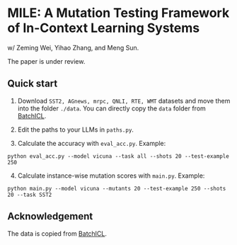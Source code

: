 # MILE: A Mutation Testing Framework of In-Context Learning Systems
w/ Zeming Wei, Yihao Zhang, and Meng Sun.

The paper is under review.

## Quick start
1. Download `SST2, AGnews, mrpc, QNLI, RTE, WMT` datasets and move them into the folder `./data`. You can directly copy the `data` folder from [BatchICL](https://github.com/Cardinalere/Batch-ICL).

2. Edit the paths to your LLMs in `paths.py`.

3. Calculate the accuracy with `eval_acc.py`. Example:
```
python eval_acc.py --model vicuna --task all --shots 20 --test-example 250
```

4. Calculate instance-wise mutation scores with `main.py`. Example:
```
python main.py --model vicuna --mutants 20 --test-example 250 --shots 20 --task SST2
```


## Acknowledgement
The data is copied from [BatchICL](https://github.com/Cardinalere/Batch-ICL).
